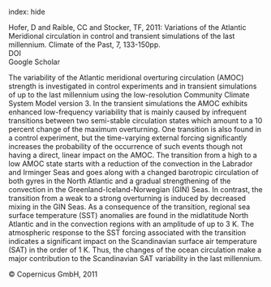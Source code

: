 index: hide

<div class="Citation">

  <div class="Citation-body">
    <div class="Citation-text">Hofer, D and Raible, CC and Stocker, TF, 2011: Variations of the Atlantic Meridional circulation in control and transient simulations of the last millennium. <span class="Article-journal">Climate of the Past, </span><span class="Article-volume">7, </span>133-150pp.</div>
    <div class="Citation-links">
      <div class="CitationLink" data-href="https://doi.org/10.5194/cp-7-133-2011">
        <div class="CitationLink-icon CitationLink-Doi"></div>
        <div class="CitationLink-text">DOI</div>
      </div>
      <div class="CitationLink" data-href="https://scholar.google.com/scholar?q=10.5194/cp-7-133-2011">
        <div class="CitationLink-icon CitationLink-Scholar"></div>
        <div class="CitationLink-text">Google Scholar</div>
      </div>
    </div>
  </div>
</div>

The variability of the Atlantic meridional overturing circulation (AMOC) strength is investigated in control experiments and in transient simulations of up to the last millennium using the low-resolution Community Climate System Model version 3. In the transient simulations the AMOC exhibits enhanced low-frequency variability that is mainly caused by infrequent transitions between two semi-stable circulation states which amount to a 10 percent change of the maximum overturning. One transition is also found in a control experiment, but the time-varying external forcing significantly increases the probability of the occurrence of such events though not having a direct, linear impact on the AMOC. The transition from a high to a low AMOC state starts with a reduction of the convection in the Labrador and Irminger Seas and goes along with a changed barotropic circulation of both gyres in the North Atlantic and a gradual strengthening of the convection in the Greenland-Iceland-Norwegian (GIN) Seas. In contrast, the transition from a weak to a strong overturning is induced by decreased mixing in the GIN Seas. As a consequence of the transition, regional sea surface temperature (SST) anomalies are found in the midlatitude North Atlantic and in the convection regions with an amplitude of up to 3 K. The atmospheric response to the SST forcing associated with the transition indicates a significant impact on the Scandinavian surface air temperature (SAT) in the order of 1 K. Thus, the changes of the ocean circulation make a major contribution to the Scandinavian SAT variability in the last millennium.

<div class="Citation-copy">
&copy; Copernicus GmbH, 2011
</div>
